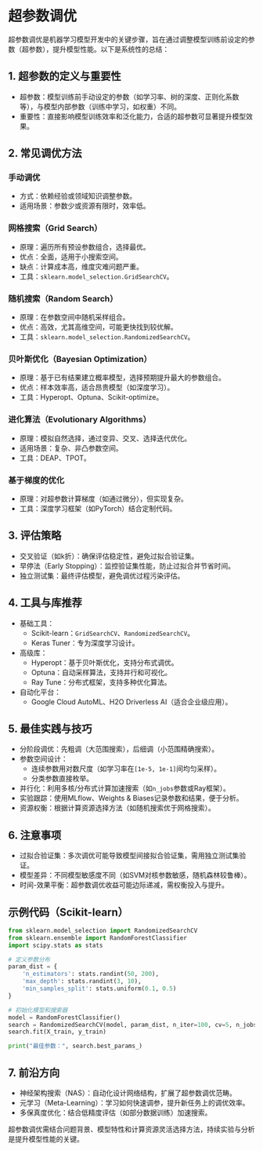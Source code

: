 # 超参数调优

超参数调优是机器学习模型开发中的关键步骤，旨在通过调整模型训练前设定的参数（超参数），提升模型性能。以下是系统性的总结：

## 1. 超参数的定义与重要性
- 超参数：模型训练前手动设定的参数（如学习率、树的深度、正则化系数等），与模型内部参数（训练中学习，如权重）不同。
- 重要性：直接影响模型训练效率和泛化能力，合适的超参数可显著提升模型效果。



## 2. 常见调优方法
### 手动调优
- 方式：依赖经验或领域知识调整参数。
- 适用场景：参数少或资源有限时，效率低。

### 网格搜索（Grid Search）
- 原理：遍历所有预设参数组合，选择最优。
- 优点：全面，适用于小搜索空间。
- 缺点：计算成本高，维度灾难问题严重。
- 工具：`sklearn.model_selection.GridSearchCV`。

### 随机搜索（Random Search）
- 原理：在参数空间中随机采样组合。
- 优点：高效，尤其高维空间，可能更快找到较优解。
- 工具：`sklearn.model_selection.RandomizedSearchCV`。

### 贝叶斯优化（Bayesian Optimization）
- 原理：基于已有结果建立概率模型，选择预期提升最大的参数组合。
- 优点：样本效率高，适合昂贵模型（如深度学习）。
- 工具：Hyperopt、Optuna、Scikit-optimize。

### 进化算法（Evolutionary Algorithms）
- 原理：模拟自然选择，通过变异、交叉、选择迭代优化。
- 适用场景：复杂、非凸参数空间。
- 工具：DEAP、TPOT。

### 基于梯度的优化
- 原理：对超参数计算梯度（如通过微分），但实现复杂。
- 工具：深度学习框架（如PyTorch）结合定制代码。



## 3. 评估策略
- 交叉验证（如k折）：确保评估稳定性，避免过拟合验证集。
- 早停法（Early Stopping）：监控验证集性能，防止过拟合并节省时间。
- 独立测试集：最终评估模型，避免调优过程污染评估。



## 4. 工具与库推荐
- 基础工具：
  - Scikit-learn：`GridSearchCV`、`RandomizedSearchCV`。
  - Keras Tuner：专为深度学习设计。
- 高级库：
  - Hyperopt：基于贝叶斯优化，支持分布式调优。
  - Optuna：自动采样算法，支持并行和可视化。
  - Ray Tune：分布式框架，支持多种优化算法。
- 自动化平台：
  - Google Cloud AutoML、H2O Driverless AI（适合企业级应用）。



## 5. 最佳实践与技巧
- 分阶段调优：先粗调（大范围搜索），后细调（小范围精确搜索）。
- 参数空间设计：
  - 连续参数用对数尺度（如学习率在`[1e-5, 1e-1]`间均匀采样）。
  - 分类参数直接枚举。
- 并行化：利用多核/分布式计算加速搜索（如`n_jobs`参数或Ray框架）。
- 实验跟踪：使用MLflow、Weights & Biases记录参数和结果，便于分析。
- 资源权衡：根据计算资源选择方法（如随机搜索优于网格搜索）。



## 6. 注意事项
- 过拟合验证集：多次调优可能导致模型间接拟合验证集，需用独立测试集验证。
- 模型差异：不同模型敏感度不同（如SVM对核参数敏感，随机森林较鲁棒）。
- 时间-效果平衡：超参数调优收益可能边际递减，需权衡投入与提升。



## 示例代码（Scikit-learn）
```python
from sklearn.model_selection import RandomizedSearchCV
from sklearn.ensemble import RandomForestClassifier
import scipy.stats as stats

# 定义参数分布
param_dist = {
    'n_estimators': stats.randint(50, 200),
    'max_depth': stats.randint(3, 10),
    'min_samples_split': stats.uniform(0.1, 0.5)
}

# 初始化模型和搜索器
model = RandomForestClassifier()
search = RandomizedSearchCV(model, param_dist, n_iter=100, cv=5, n_jobs=-1)
search.fit(X_train, y_train)

print("最佳参数：", search.best_params_)
```



## 7. 前沿方向
- 神经架构搜索（NAS）：自动化设计网络结构，扩展了超参数调优范畴。
- 元学习（Meta-Learning）：学习如何快速调参，提升新任务上的调优效率。
- 多保真度优化：结合低精度评估（如部分数据训练）加速搜索。

超参数调优需结合问题背景、模型特性和计算资源灵活选择方法，持续实验与分析是提升模型性能的关键。